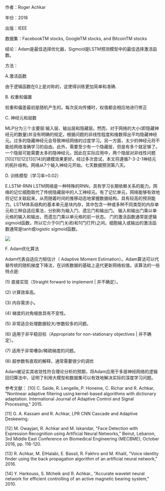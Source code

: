 作者：Roger Achkar

年份：2018

出版：IEEE

数据集：FacebookTM stocks, GoogleTM stocks, and BitcoinTM stocks

结论：Adam是最佳选择优化器，Sigmoid是LSTM预测模型中的最佳选择激活函数。

方法：

A.激活函数

由于逻辑函数在0上是对称的，这使得训练更加简单和准确.

B. 权重和偏置

权重和偏差最初是随机产生的。每次反向传播时，权值都会相应地进行修正

C. 神经元和层数

MLP分为三个主要层:输入层、输出层和隐藏层。然而，对于网络的大小(即隐藏神经元的数量)并没有明确的规定。根据问题的非线性程度和维数得出平均隐藏神经元。过多的隐藏神经元会导致神经网络的过度学习。另一方面，太少的神经元将不能给网络准确学习的自由。此外，需要至少有一个隐藏层，但是有多个就足够了。一个隐层可能需要太多的隐神经元，因此在实际应用中，两个隐层对非线性问题[10][11][12][13][14]的建模效果更好。经过多次尝试，本文将遵循7-3-2-1神经元的拓扑结构。网络从7个输入神经元开始，七天数据预测第八天。

D. 训练模型（学习率=0.02）

E.LSTM-RNN
LSTM网络是一种特殊的RNN，具有学习长期依赖关系的能力。网络的记忆细胞取代了传统隐藏层中的人工神经元。有了记忆单元，网络能够有效地将记忆关联起来，从而随着时间的推移动态地掌握数据结构，具有较高的预测能力。LSTM体系结构的基本单元是块内存，其中包含一种或多种不同类型的内存单元和三种自适应乘法，分别称为输入门、遗忘门和输出门。
输入和输出门乘以单元格的输入和输出，而遗忘门乘以单元格的前一状态。
门的激活函数通常是逻辑sigmoid函数，所以它介于0(门关闭)和1(门打开)之间。细胞输入或输出的激活函数通常是tanh或logistic sigmoid函数。

<img src="https://github.com/jm199504/Paper-Notes/blob/master/Financial-Time-Series-Prediction/Comparison%20of%20BPA-MLP%20and%20LSTM-RNN%20for%20Stocks%20Prediction/images/1.png">

F. Adam优化算法

Adam代表自适应力矩估计（ Adaptive Moment Estimation）。Adam算法可以代替传统的随机梯度下降法，在训练数据的基础上迭代更新网络权值。该算法的一些特点是:

(1) 直接实现（Straight forward to implement | 并不确定）。

(2) 计算效率高。

(3) 内存需求小。

(4) 梯度的对角缩放具有不变性。

(5) 非常适合处理数据较大/参数较多的问题。

(6) 适用于非平稳目标（Appropriate for non-stationary objectives | 并不确定）。

(7) 适用于非常嘈杂/稀疏梯度的问题。

(8) 超参数有直观的解释，通常需要很少的调优

Adam被证实其收敛性符合理论分析的预期，将Adam应用于多层神经网络的逻辑回归算法中，证明了利用大模型和数据集可以有效地解决实际的深度学习问题。

参考文献：
[10] C. Saide, R. Lengelle, P. Honeine, C. Richar and R. Achkar, "Nonlinear adaptive filtering using kernel-based algorithms with dictionary adaptation. International Journal of Adaptive Control and Signal Processing," 2015.

[11] G. A. Kassam and R. Achkar, LPR CNN Cascade and Adaptive Deskewing.

[12] M. Owayjan, R. Achkar and M. Iskandar, "Face Detection with Expression Recognition using Artificial Neural Networks," Beirut, Lebanon, 3rd Middle East Conference on Biomedical Engineering (MECBME), October 2016, pp. 116-120. 

[13] R. Achkar, M. ElHalabi, E. Bassil, R. Fakhro and M. Khalil, "Voice identity finder using the back propagation algorithm of an artificial neural network," 2016. 

[14] Y. Harkouss, S. Mcheik and R. Achkar., "Accurate wavelet neural network for efficient controlling of an active magnetic bearing system," 2010. 
